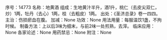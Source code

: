 序号：14773
名称：地黄酒
组成：生地黄汁半升，酒1升，桃仁（去皮尖双仁，炒）1两，牡丹（去心）1两，桂（去粗皮）1两。
出处：《圣济总录》卷一四四。
主治：伤损瘀血在腹。
加减：None
功效：None
用法用量：每服温饮1盏，不拘时候。
制备方法：上以后3味为细末，与前2味一处煎熟，去滓。
临床应用：None
各家论述：None
用药禁忌：None
附注：None
